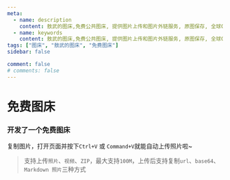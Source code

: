 ```yaml
---
meta:
  - name: description
    content: 敖武的图床,免费公共图床, 提供图片上传和图片外链服务, 原图保存, 全球CDN加速
  - name: keywords
    content: 敖武的图床,免费公共图床, 提供图片上传和图片外链服务, 原图保存, 全球CDN加速
tags: ["图床", "敖武的图床", "免费图床"]
sidebar: false

comment: false
# comments: false
---
```


# 免费图床

### 开发了一个免费图床

复制图片，打开页面并按下`Ctrl+V` 或 `Command+V`就能自动上传照片啦~

> 支持上传`照片`、`视频`、`ZIP`，最大支持`100M`，上传后支持复制`url`、`base64`、`Markdown 照片`三种方式

<ImgUploader />
